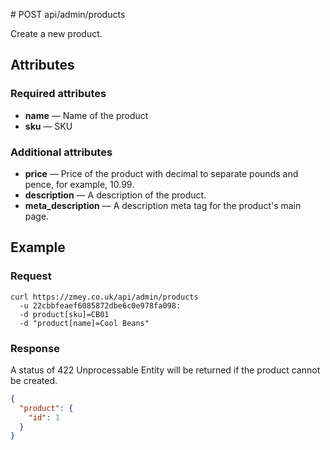 # POST api/admin/products

Create a new product.

## Attributes

### Required attributes

* **name** — Name of the product
* **sku** — SKU

### Additional attributes

* **price** — Price of the product with decimal to separate pounds and pence,
for example, 10.99.
* **description** — A description of the product.
* **meta_description** — A description meta tag for the product's main page.

## Example

### Request

```
curl https://zmey.co.uk/api/admin/products
  -u 22cbbfeaef6085872dbe6c0e978fa098:
  -d product[sku]=CB01
  -d "product[name]=Cool Beans"
```

### Response

A status of 422 Unprocessable Entity will be returned if the product cannot be
created.

```json
{
  "product": {
    "id": 1
  }
}
```
